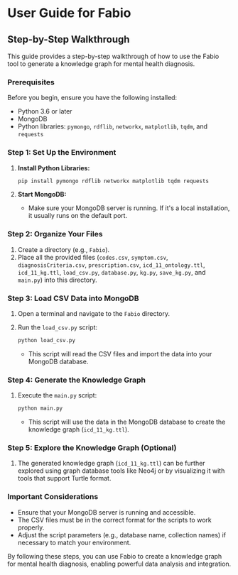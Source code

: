 # User Guide for Fabio

## Step-by-Step Walkthrough

This guide provides a step-by-step walkthrough of how to use the Fabio tool to generate a knowledge graph for mental health diagnosis.

### Prerequisites

Before you begin, ensure you have the following installed:

-   Python 3.6 or later
-   MongoDB
-   Python libraries: `pymongo`, `rdflib`, `networkx`, `matplotlib`, `tqdm`, and `requests`

### Step 1: Set Up the Environment

1.  **Install Python Libraries:**

    ```bash
    pip install pymongo rdflib networkx matplotlib tqdm requests
    ```

2.  **Start MongoDB:**

    -   Make sure your MongoDB server is running. If it's a local installation, it usually runs on the default port.

### Step 2: Organize Your Files

1.  Create a directory (e.g., `Fabio`).
2.  Place all the provided files (`codes.csv`, `symptom.csv`, `diagnosisCriteria.csv`, `prescription.csv`, `icd_11_ontology.ttl`, `icd_11_kg.ttl`, `load_csv.py`, `database.py`, `kg.py`, `save_kg.py`, and `main.py`) into this directory.

### Step 3: Load CSV Data into MongoDB

1.  Open a terminal and navigate to the `Fabio` directory.
2.  Run the `load_csv.py` script:

    ```bash
    python load_csv.py
    ```

    -   This script will read the CSV files and import the data into your MongoDB database.

### Step 4: Generate the Knowledge Graph

1.  Execute the `main.py` script:

    ```bash
    python main.py
    ```

    -   This script will use the data in the MongoDB database to create the knowledge graph (`icd_11_kg.ttl`).

### Step 5: Explore the Knowledge Graph (Optional)

1.  The generated knowledge graph (`icd_11_kg.ttl`) can be further explored using graph database tools like Neo4j or by visualizing it with tools that support Turtle format.

### Important Considerations

-   Ensure that your MongoDB server is running and accessible.
-   The CSV files must be in the correct format for the scripts to work properly.
-   Adjust the script parameters (e.g., database name, collection names) if necessary to match your environment.

By following these steps, you can use Fabio to create a knowledge graph for mental health diagnosis, enabling powerful data analysis and integration.